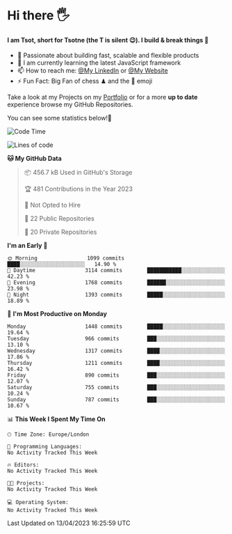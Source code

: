 # Hi there :raised_hand_with_fingers_splayed:
#### I am Tsot, short for Tsotne (the T is silent :wink:). I build & break things :space_invader:
- :telescope: Passionate about building fast, scalable and flexible products
- :seedling: I am currently learning the latest JavaScript framework 
- :mailbox: How to reach me: [@My LinkedIn](https://www.linkedin.com/in/tsotne-gvadzabia/) or [@My Website](https://tsotne.co.uk/contact)
- :zap: Fun Fact: Big Fan of chess ♟ and the 👾 emoji

Take a look at my Projects on my [Portfolio](https://tsotne.co.uk/) or for a more **up to date** experience browse my GitHub Repositories.

You can see some statistics below!:space_invader:
<!--START_SECTION:waka-->
![Code Time](http://img.shields.io/badge/Code%20Time-761%20hrs%202%20mins-blue)

![Lines of code](https://img.shields.io/badge/From%20Hello%20World%20I%27ve%20Written-4.5%20million%20lines%20of%20code-blue)

**🐱 My GitHub Data** 

> 📦 456.7 kB Used in GitHub's Storage 
 > 
> 🏆 481 Contributions in the Year 2023
 > 
> 🚫 Not Opted to Hire
 > 
> 📜 22 Public Repositories 
 > 
> 🔑 20 Private Repositories 
 > 
**I'm an Early 🐤** 

```text
🌞 Morning                1099 commits        ████░░░░░░░░░░░░░░░░░░░░░   14.90 % 
🌆 Daytime                3114 commits        ███████████░░░░░░░░░░░░░░   42.23 % 
🌃 Evening                1768 commits        ██████░░░░░░░░░░░░░░░░░░░   23.98 % 
🌙 Night                  1393 commits        █████░░░░░░░░░░░░░░░░░░░░   18.89 % 
```
📅 **I'm Most Productive on Monday** 

```text
Monday                   1448 commits        █████░░░░░░░░░░░░░░░░░░░░   19.64 % 
Tuesday                  966 commits         ███░░░░░░░░░░░░░░░░░░░░░░   13.10 % 
Wednesday                1317 commits        ████░░░░░░░░░░░░░░░░░░░░░   17.86 % 
Thursday                 1211 commits        ████░░░░░░░░░░░░░░░░░░░░░   16.42 % 
Friday                   890 commits         ███░░░░░░░░░░░░░░░░░░░░░░   12.07 % 
Saturday                 755 commits         ███░░░░░░░░░░░░░░░░░░░░░░   10.24 % 
Sunday                   787 commits         ███░░░░░░░░░░░░░░░░░░░░░░   10.67 % 
```


📊 **This Week I Spent My Time On** 

```text
🕑︎ Time Zone: Europe/London

💬 Programming Languages: 
No Activity Tracked This Week

🔥 Editors: 
No Activity Tracked This Week

🐱‍💻 Projects: 
No Activity Tracked This Week

💻 Operating System: 
No Activity Tracked This Week
```


 Last Updated on 13/04/2023 16:25:59 UTC
<!--END_SECTION:waka-->
